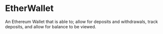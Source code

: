 # EtherWallet
An Ethereum Wallet that is able to; allow for deposits and withdrawals, track deposits, and allow for balance to be viewed. 
